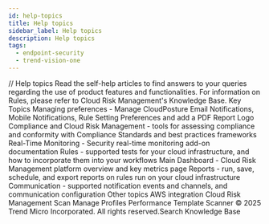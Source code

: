```yaml
---
id: help-topics
title: Help topics
sidebar_label: Help topics
description: Help topics
tags:
  - endpoint-security
  - trend-vision-one
---
```


/*<![CDATA[*/ $('#title').html($('meta[name=map-description]').attr('content')); /*]]>*/ Help topics Read the self-help articles to find answers to your queries regarding the use of product features and functionalities. For information on Rules, please refer to Cloud Risk Management's Knowledge Base. Key Topics Managing preferences - Manage CloudPosture Email Notifications, Mobile Notifications, Rule Setting Preferences and add a PDF Report Logo Compliance and Cloud Risk Management - tools for assessing compliance and conformity with Compliance Standards and best practices frameworks Real-Time Monitoring - Security real-time monitoring add-on documentation Rules - supported tests for your cloud infrastructure, and how to incorporate them into your workflows Main Dashboard - Cloud Risk Management platform overview and key metrics page Reports - run, save, schedule, and export reports on rules run on your cloud infrastructure Communication - supported notification events and channels, and communication configuration Other topics AWS integration Cloud Risk Management Scan Manage Profiles Performance Template Scanner © 2025 Trend Micro Incorporated. All rights reserved.Search Knowledge Base